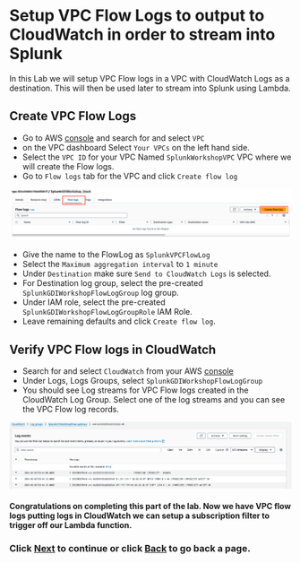 # Setup VPC Flow Logs to output to CloudWatch in order to stream into Splunk
In this Lab we will setup VPC Flow logs in a VPC with CloudWatch Logs as a destination. This will then be used later to stream into Splunk using Lambda.

## Create VPC Flow Logs
- Go to AWS [console](https://console.aws.amazon.com/vpcconsole/home) and search for and select `VPC`
- on the VPC dashboard Select `Your VPCs` on the left hand side.
- Select the `VPC ID` for your VPC Named `SplunkWorkshopVPC` VPC where we will create the Flow logs.
- Go to `Flow logs` tab for the VPC and click `Create flow log`

![physicalid](/static/30_lambda/vpc_console.png)

- Give the name to the FlowLog as `SplunkVPCFlowLog`
- Select the `Maximum aggregation interval` to `1 minute`
- Under `Destination` make sure `Send to CloudWatch Logs` is selected. 
- For Destination log group, select the pre-created `SplunkGDIWorkshopFlowLogGroup` log group.
- Under IAM role, select the pre-created `SplunkGDIWorkshopFlowLogGroupRole` IAM Role.
- Leave remaining defaults and click `Create flow log`.

## Verify VPC Flow logs in CloudWatch
- Search for and select `CloudWatch` from your AWS [console](https://console.aws.amazon.com/cloudwatch/home) 
- Under Logs, Logs Groups, select `SplunkGDIWorkshopFlowLogGroup`
- You should see Log streams for VPC Flow logs created in the CloudWatch Log Group. Select one of the log streams and you can see the VPC Flow log records.
  
![flowlogrecords](/static/30_lambda/flowlogrecords.png)

#### Congratulations on completing this part of the lab. Now we have VPC flow logs putting logs in CloudWatch we can setup a subscription filter to trigger off our Lambda function.

### Click <a>[Next](/content/Lab3_lambda/setup_lambda.md)</a> to continue or click <a>[Back](/content/Lab3_lambda/setup_splunk.md) to go back a page.</a>